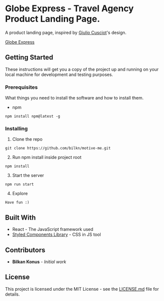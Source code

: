 # Globe Express - Travel Agency Product Landing Page.

A product landing page, inspired by [Giulio Cusciot](https://dribbble.com/shots/11012652--Timed-Cards-Opening)'s design. 

[Globe Express](https://globe-express.netlify.app/)

## Getting Started

These instructions will get you a copy of the project up and running on your local machine for development and testing purposes.

### Prerequisites

What things you need to install the software and how to install them.

- npm

``` 
npm install npm@latest -g
```

### Installing

1. Clone the repo

``` 
git clone https://github.com/bilkn/motive-me.git
```

2. Run npm install inside project root

``` 
npm install
```

3. Start the server

``` 
npm run start
```

4. Explore

``` 
Have fun :)
```

## Built With
* React - The JavaScript framework used
* [Styled Components Library](https://styled-components.com/) - CSS in JS tool

## Contributors

* **Bilkan Konus** - *Initial work*

## License 

This project is licensed under the MIT License - see the [LICENSE.md](LICENSE.md) file for details.

